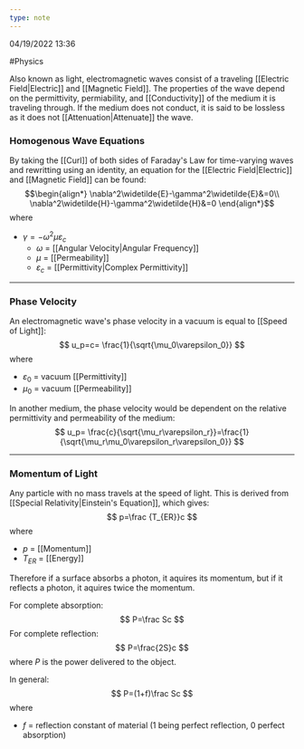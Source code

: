 ```yaml
---
type: note
---
```

04/19/2022 13:36

  #Physics 

Also known as light, electromagnetic waves consist of a traveling [[Electric Field|Electric]] and [[Magnetic Field]]. The properties of the wave depend on the permittivity, permiability, and [[Conductivity]] of the medium it is traveling through. If the medium does not conduct, it is said to be lossless as it does not [[Attenuation|Attenuate]] the wave.

### Homogenous Wave Equations
By taking the [[Curl]] of both sides of Faraday's Law for time-varying waves and rewritting using an identity, an equation for the [[Electric Field|Electric]] and [[Magnetic Field]] can be found:
$$\begin{align*}
\nabla^2\widetilde{E}-\gamma^2\widetilde{E}&=0\\
\nabla^2\widetilde{H}-\gamma^2\widetilde{H}&=0
\end{align*}$$
where
- $\gamma=-\omega^2\mu\varepsilon_c$ 
	- $\omega$ = [[Angular Velocity|Angular Frequency]]
	- $\mu$ = [[Permeability]]
	- $\varepsilon_c$ = [[Permittivity|Complex Permittivity]]


---

### Phase Velocity
An electromagnetic wave's phase velocity in a vacuum is equal to [[Speed of Light]]:
$$
u_p=c= \frac{1}{\sqrt{\mu_0\varepsilon_0}}
$$
where
- $\varepsilon_0$ = vacuum [[Permittivity]]
- $\mu_0$ = vacuum [[Permeability]]

In another medium, the phase velocity would be dependent on the relative permittivity and permeability of the medium:
$$
u_p= \frac{c}{\sqrt{\mu_r\varepsilon_r}}=\frac{1}{\sqrt{\mu_r\mu_0\varepsilon_r\varepsilon_0}}
$$

---

### Momentum of Light
Any particle with no mass travels at the speed of light. This is derived from [[Special Relativity|Einstein's Equation]], which gives:
$$
p=\frac {T_{ER}}c
$$
where
- $p$ = [[Momentum]]
- $T_{ER}$ = [[Energy]]

Therefore if a surface absorbs a photon, it aquires its momentum, but if it reflects a photon, it aquires twice the momentum.

For complete absorption:
$$
P=\frac Sc
$$
For complete reflection:
$$
P=\frac{2S}c
$$
where $P$ is the power delivered to the object. 

In general:
$$
P=(1+f)\frac Sc
$$
where
- $f$ = reflection constant of material (1 being perfect reflection, 0 perfect absorption)